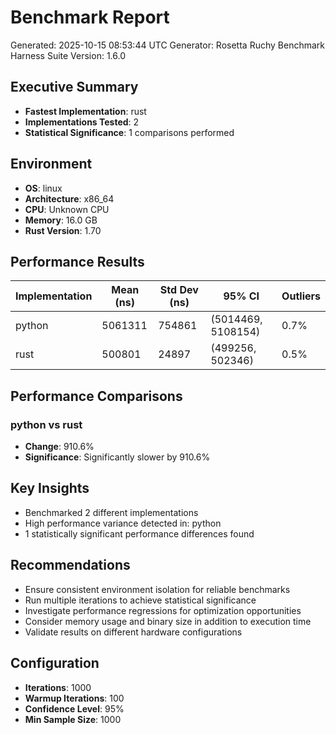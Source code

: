 # Benchmark Report

Generated: 2025-10-15 08:53:44 UTC
Generator: Rosetta Ruchy Benchmark Harness
Suite Version: 1.6.0

## Executive Summary

- **Fastest Implementation**: rust
- **Implementations Tested**: 2
- **Statistical Significance**: 1 comparisons performed

## Environment

- **OS**: linux
- **Architecture**: x86_64
- **CPU**: Unknown CPU
- **Memory**: 16.0 GB
- **Rust Version**: 1.70

## Performance Results

| Implementation | Mean (ns) | Std Dev (ns) | 95% CI | Outliers |
|---|---|---|---|---|
| python | 5061311 | 754861 | (5014469, 5108154) | 0.7% |
| rust | 500801 | 24897 | (499256, 502346) | 0.5% |

## Performance Comparisons

### python vs rust

- **Change**: 910.6%
- **Significance**: Significantly slower by 910.6%

## Key Insights

- Benchmarked 2 different implementations
- High performance variance detected in: python
- 1 statistically significant performance differences found

## Recommendations

- Ensure consistent environment isolation for reliable benchmarks
- Run multiple iterations to achieve statistical significance
- Investigate performance regressions for optimization opportunities
- Consider memory usage and binary size in addition to execution time
- Validate results on different hardware configurations

## Configuration

- **Iterations**: 1000
- **Warmup Iterations**: 100
- **Confidence Level**: 95%
- **Min Sample Size**: 1000
